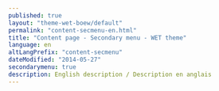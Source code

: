 ```yaml
---
published: true
layout: "theme-wet-boew/default"
permalink: "content-secmenu-en.html"
title: "Content page - Secondary menu - WET theme"
language: en
altLangPrefix: "content-secmenu"
dateModified: "2014-05-27"
secondarymenu: true
description: English description / Description en anglais
---
```


